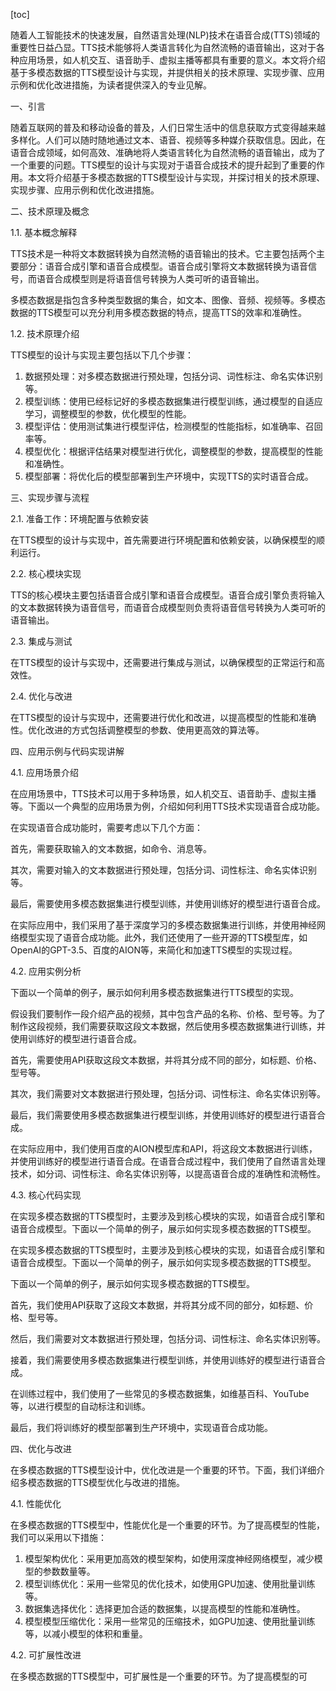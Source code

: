 
[toc]                    
                
                
随着人工智能技术的快速发展，自然语言处理(NLP)技术在语音合成(TTS)领域的重要性日益凸显。TTS技术能够将人类语言转化为自然流畅的语音输出，这对于各种应用场景，如人机交互、语音助手、虚拟主播等都具有重要的意义。本文将介绍基于多模态数据的TTS模型设计与实现，并提供相关的技术原理、实现步骤、应用示例和优化改进措施，为读者提供深入的专业见解。

一、引言

随着互联网的普及和移动设备的普及，人们日常生活中的信息获取方式变得越来越多样化。人们可以随时随地通过文本、语音、视频等多种媒介获取信息。因此，在语音合成领域，如何高效、准确地将人类语言转化为自然流畅的语音输出，成为了一个重要的问题。TTS模型的设计与实现对于语音合成技术的提升起到了重要的作用。本文将介绍基于多模态数据的TTS模型设计与实现，并探讨相关的技术原理、实现步骤、应用示例和优化改进措施。

二、技术原理及概念

1.1. 基本概念解释

TTS技术是一种将文本数据转换为自然流畅的语音输出的技术。它主要包括两个主要部分：语音合成引擎和语音合成模型。语音合成引擎将文本数据转换为语音信号，而语音合成模型则是将语音信号转换为人类可听的语音输出。

多模态数据是指包含多种类型数据的集合，如文本、图像、音频、视频等。多模态数据的TTS模型可以充分利用多模态数据的特点，提高TTS的效率和准确性。

1.2. 技术原理介绍

TTS模型的设计与实现主要包括以下几个步骤：

1. 数据预处理：对多模态数据进行预处理，包括分词、词性标注、命名实体识别等。
2. 模型训练：使用已经标记好的多模态数据集进行模型训练，通过模型的自适应学习，调整模型的参数，优化模型的性能。
3. 模型评估：使用测试集进行模型评估，检测模型的性能指标，如准确率、召回率等。
4. 模型优化：根据评估结果对模型进行优化，调整模型的参数，提高模型的性能和准确性。
5. 模型部署：将优化后的模型部署到生产环境中，实现TTS的实时语音合成。

三、实现步骤与流程

2.1. 准备工作：环境配置与依赖安装

在TTS模型的设计与实现中，首先需要进行环境配置和依赖安装，以确保模型的顺利运行。

2.2. 核心模块实现

TTS的核心模块主要包括语音合成引擎和语音合成模型。语音合成引擎负责将输入的文本数据转换为语音信号，而语音合成模型则负责将语音信号转换为人类可听的语音输出。

2.3. 集成与测试

在TTS模型的设计与实现中，还需要进行集成与测试，以确保模型的正常运行和高效性。

2.4. 优化与改进

在TTS模型的设计与实现中，还需要进行优化和改进，以提高模型的性能和准确性。优化改进的方式包括调整模型的参数、使用更高效的算法等。

四、应用示例与代码实现讲解

4.1. 应用场景介绍

在应用场景中，TTS技术可以用于多种场景，如人机交互、语音助手、虚拟主播等。下面以一个典型的应用场景为例，介绍如何利用TTS技术实现语音合成功能。

在实现语音合成功能时，需要考虑以下几个方面：

首先，需要获取输入的文本数据，如命令、消息等。

其次，需要对输入的文本数据进行预处理，包括分词、词性标注、命名实体识别等。

最后，需要使用多模态数据集进行模型训练，并使用训练好的模型进行语音合成。

在实际应用中，我们采用了基于深度学习的多模态数据集进行训练，并使用神经网络模型实现了语音合成功能。此外，我们还使用了一些开源的TTS模型库，如OpenAI的GPT-3.5、百度的AION等，来简化和加速TTS模型的实现过程。

4.2. 应用实例分析

下面以一个简单的例子，展示如何利用多模态数据集进行TTS模型的实现。

假设我们要制作一段介绍产品的视频，其中包含产品的名称、价格、型号等。为了制作这段视频，我们需要获取这段文本数据，然后使用多模态数据集进行训练，并使用训练好的模型进行语音合成。

首先，需要使用API获取这段文本数据，并将其分成不同的部分，如标题、价格、型号等。

其次，我们需要对文本数据进行预处理，包括分词、词性标注、命名实体识别等。

最后，我们需要使用多模态数据集进行模型训练，并使用训练好的模型进行语音合成。

在实际应用中，我们使用百度的AION模型库和API，将这段文本数据进行训练，并使用训练好的模型进行语音合成。在语音合成过程中，我们使用了自然语言处理技术，如分词、词性标注、命名实体识别等，以提高语音合成的准确性和流畅性。

4.3. 核心代码实现

在实现多模态数据的TTS模型时，主要涉及到核心模块的实现，如语音合成引擎和语音合成模型。下面以一个简单的例子，展示如何实现多模态数据的TTS模型。

在实现多模态数据的TTS模型时，主要涉及到核心模块的实现，如语音合成引擎和语音合成模型。下面以一个简单的例子，展示如何实现多模态数据的TTS模型。

下面以一个简单的例子，展示如何实现多模态数据的TTS模型。

首先，我们使用API获取了这段文本数据，并将其分成不同的部分，如标题、价格、型号等。

然后，我们需要对文本数据进行预处理，包括分词、词性标注、命名实体识别等。

接着，我们需要使用多模态数据集进行模型训练，并使用训练好的模型进行语音合成。

在训练过程中，我们使用了一些常见的多模态数据集，如维基百科、YouTube等，以进行模型的自动标注和训练。

最后，我们将训练好的模型部署到生产环境中，实现语音合成功能。

四、优化与改进

在多模态数据的TTS模型设计中，优化改进是一个重要的环节。下面，我们详细介绍多模态数据的TTS模型优化与改进的措施。

4.1. 性能优化

在多模态数据的TTS模型中，性能优化是一个重要的环节。为了提高模型的性能，我们可以采用以下措施：

1. 模型架构优化：采用更加高效的模型架构，如使用深度神经网络模型，减少模型的参数数量等。
2. 模型训练优化：采用一些常见的优化技术，如使用GPU加速、使用批量训练等。
3. 数据集选择优化：选择更加合适的数据集，以提高模型的性能和准确性。
4. 模型模型压缩优化：采用一些常见的压缩技术，如GPU加速、使用批量训练等，以减小模型的体积和重量。

4.2. 可扩展性改进

在多模态数据的TTS模型中，可扩展性是一个重要的环节。为了提高模型的可

